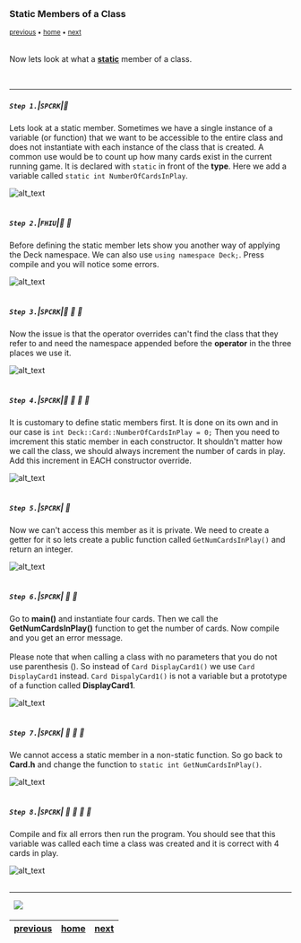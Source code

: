 <img src="https://via.placeholder.com/1000x4/45D7CA/45D7CA" alt="drawing" height="4px"/>

### Static Members of a Class

<sub>[previous](../) • [home](../README.md#user-content-gms2-top-down-shooter) • [next](../)</sub>

<img src="https://via.placeholder.com/1000x4/45D7CA/45D7CA" alt="drawing" height="4px"/>

Now lets look at what a **[static](https://en.cppreference.com/w/cpp/language/static)** member of a class. 

<br>

---


##### `Step 1.`\|`SPCRK`|:small_blue_diamond:

Lets look at a static member.  Sometimes we have a single instance of a variable (or function) that we want to be accessible to the entire class and does not instantiate with each instance of the class that is created.  A common use would be to count up how many cards exist in the current running game.  It is declared with `static` in front of the **type**.  Here we add a variable called `static int NumberOfCardsInPlay`.

![alt_text](images/StaticMemberOfClass.jpg)

<img src="https://via.placeholder.com/500x2/45D7CA/45D7CA" alt="drawing" height="2px" alt = ""/>

##### `Step 2.`\|`FHIU`|:small_blue_diamond: :small_blue_diamond: 

Before defining the static member lets show you another way of applying the Deck namespace.  We can also use `using namespace Deck;`.  Press compile and you will notice some errors.

![alt_text](images/DefineStaticDifferently.jpg)

<img src="https://via.placeholder.com/500x2/45D7CA/45D7CA" alt="drawing" height="2px" alt = ""/>

##### `Step 3.`\|`SPCRK`|:small_blue_diamond: :small_blue_diamond: :small_blue_diamond:

Now the issue is that the operator overrides can't find the class that they refer to and need the namespace appended before the **operator** in the three places we use it.

![alt_text](images/NameSpaceForOperator.jpg)

<img src="https://via.placeholder.com/500x2/45D7CA/45D7CA" alt="drawing" height="2px" alt = ""/>

##### `Step 4.`\|`SPCRK`|:small_blue_diamond: :small_blue_diamond: :small_blue_diamond: :small_blue_diamond:

It is customary to define static members first. It is done on its own and in our case is `int Deck::Card::NumberOfCardsInPlay = 0;` Then you need to imcrement this static member in each constructor.  It shouldn't matter how we call the class, we should always increment the number of cards in play. Add this increment in EACH constructor override.

![alt_text](images/DefineStaticMember.jpg)

<img src="https://via.placeholder.com/500x2/45D7CA/45D7CA" alt="drawing" height="2px" alt = ""/>

##### `Step 5.`\|`SPCRK`| :small_orange_diamond:

Now we can't access this member as it is private.  We need to create a getter for it so lets create a public function called `GetNumCardsInPlay()` and return an integer.

![alt_text](images/GetCardsInPlayDeclarationDef.jpg)

<img src="https://via.placeholder.com/500x2/45D7CA/45D7CA" alt="drawing" height="2px" alt = ""/>

##### `Step 6.`\|`SPCRK`| :small_orange_diamond: :small_blue_diamond:

Go to **main()** and instantiate four cards.  Then we call the **GetNumCardsInPlay()** function to get the number of cards. Now compile and you get an error message.<br><br>Please note that when calling a class with no parameters that you do not use parenthesis ().  So instead of `Card DisplayCard1()` we use `Card DisplayCard1` instead. `Card DispalyCard1()` is not a variable but a prototype of a function called **DisplayCard1**.

![alt_text](images/DemonstrateStaticMemberInMain.jpg)

<img src="https://via.placeholder.com/500x2/45D7CA/45D7CA" alt="drawing" height="2px" alt = ""/>

##### `Step 7.`\|`SPCRK`| :small_orange_diamond: :small_blue_diamond: :small_blue_diamond:

We cannot access a static member in a non-static function.  So go back to **Card.h** and change the function to `static int GetNumCardsInPlay()`.

![alt_text](images/StaticFunction.jpg)

<img src="https://via.placeholder.com/500x2/45D7CA/45D7CA" alt="drawing" height="2px" alt = ""/>

##### `Step 8.`\|`SPCRK`| :small_orange_diamond: :small_blue_diamond: :small_blue_diamond: :small_blue_diamond:

Compile and fix all errors then run the program.  You should see that this variable was called each time a class was created and it is correct with 4 cards in play.

![alt_text](images/Run4CardsInPlay.jpg)

<img src="https://via.placeholder.com/500x2/45D7CA/45D7CA" alt="drawing" height="2px" alt = ""/>


___


<img src="https://via.placeholder.com/1000x4/dba81a/dba81a" alt="drawing" height="4px" alt = ""/>

<img src="https://via.placeholder.com/1000x100/45D7CA/000000/?text=Next Up - ADD NEXT PAGE">

<img src="https://via.placeholder.com/1000x4/dba81a/dba81a" alt="drawing" height="4px" alt = ""/>

| [previous](../)| [home](../README.md#user-content-gms2-top-down-shooter) | [next](../)|
|---|---|---|
